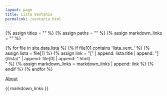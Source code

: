 ```yaml
---
layout: page
title: Lista Ventania
permalink: /ventania.html
---
```


{% assign titles = "" %}
{% assign paths = "" %}
{% assign markdown_links = "" %}

{% for file in site.data.lista %}
  {% if file[0] contains 'lista_vent_' %}
    {% assign lista = file[1] %}
    {% assign link = "[" | append: lista.title | append: "](/lista/" | append: file[0] | append: ".html)<br>" %}
    {% assign markdown_links = markdown_links | append: link %}
  {% endif %}
{% endfor %}

[About](/about)

{{ markdown_links }}
